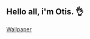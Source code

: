 ## Hello all, i'm Otis. 👌


 [Wallpaper](
 https://vignette.wikia.nocookie.net/finalfantasy/images/d/d7/Zanarkand_Opening_FMV.png/revision/latest?cb=20140122064256)
